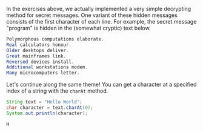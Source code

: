 In the exercises above, we actually implemented a very simple decrypting method for secret messages. One variant of these hidden messages consists of the first character of each line. For example, the secret message "program" is hidden in the (somewhat cryptic) text below.

```Java
Polymorphous computations elaborate. 
Real calculators honour. 
Older desktops deliver. 
Great mainframes link. 
Reversed devices install. 
Additional workstations modem. 
Many microcomputers letter.
```

Let's continue along the same theme! You can get a character at a specified index of a string with the `charAt` method.

```Java
String text = "Hello World";
char character = text.charAt(0);
System.out.println(character);
```

```Java
H
```

